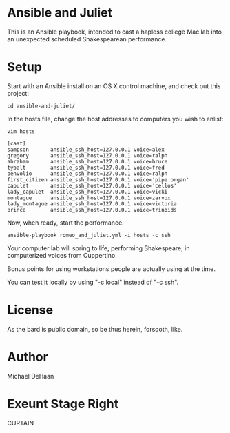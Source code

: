 Ansible and Juliet
==================

This is an Ansible playbook, intended to cast a hapless college Mac lab into an unexpected scheduled Shakespearean performance.

Setup
=====

Start with an Ansible install on an OS X control machine, and check out this project:

    cd ansible-and-juliet/

In the hosts file, change the host addresses to computers you wish to enlist:

    vim hosts

    [cast]
    sampson       ansible_ssh_host=127.0.0.1 voice=alex
    gregory       ansible_ssh_host=127.0.0.1 voice=ralph
    abraham       ansible_ssh_host=127.0.0.1 voice=bruce
    tybalt        ansible_ssh_host=127.0.0.1 voice=fred
    benvolio      ansible_ssh_host=127.0.0.1 voice=ralph
    first_citizen ansible_ssh_host=127.0.0.1 voice='pipe organ'
    capulet       ansible_ssh_host=127.0.0.1 voice='cellos'
    lady_capulet  ansible_ssh_host=127.0.0.1 voice=vicki
    montague      ansible_ssh_host=127.0.0.1 voice=zarvox
    lady_montague ansible_ssh_host=127.0.0.1 voice=victoria
    prince        ansible_ssh_host=127.0.0.1 voice=trinoids

Now, when ready, start the performance.  

    ansible-playbook romeo_and_juliet.yml -i hosts -c ssh
 
Your computer lab will spring to life, performing Shakespeare, in computerized voices from Cuppertino.

Bonus points for using workstations people are actually using at the time.

You can test it locally by using "-c local" instead of "-c ssh".

License
=======

As the bard is public domain, so be thus herein, forsooth, like.

Author
======

Michael DeHaan

Exeunt Stage Right
==================

CURTAIN



